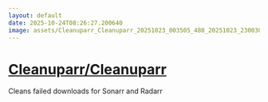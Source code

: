 ```yaml
---
layout: default
date: 2025-10-24T08:26:27.200640
image: assets/Cleanuparr_Cleanuparr_20251023_003505_480_20251023_230030_57d7e8--20251024T010142625--cropped.png
---
```


# [Cleanuparr/Cleanuparr](https://github.com/Cleanuparr/Cleanuparr/)

Cleans failed downloads for Sonarr and Radarr
